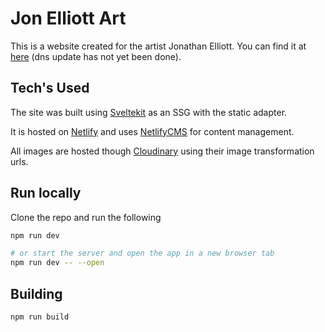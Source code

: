 # Jon Elliott Art

This is a website created for the artist Jonathan Elliott. You can find it at [here](https://flamboyant-blackwell-b9918e.netlify.app/) (dns update has not yet been done).

## Tech's Used

The site was built using [Sveltekit](https://kit.svelte.dev) as an SSG with the static adapter.

It is hosted on [Netlify](https://netlify.com) and uses [NetlifyCMS](https://neflifycms.org) for content management.

All images are hosted though [Cloudinary](https://cloudinary.com) using their image transformation urls.

## Run locally

Clone the repo and run the following

```bash
npm run dev

# or start the server and open the app in a new browser tab
npm run dev -- --open
```

## Building

```bash
npm run build
```
